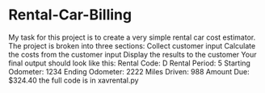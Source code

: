 # Rental-Car-Billing
My task for this project is to create a very simple rental car cost estimator. The project is broken into three sections: Collect customer input Calculate the costs from the customer input Display the results to the customer Your final output should look like this: Rental Code: D Rental Period: 5 Starting Odometer: 1234 Ending Odometer: 2222 Miles Driven: 988 Amount Due: $324.40
the full code is in xavrental.py
